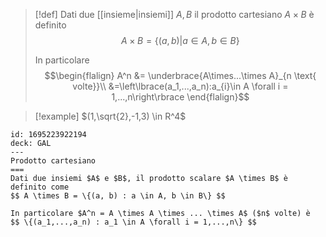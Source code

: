 
> [!def]
> Dati due [[insieme|insiemi]] $A,B$ il prodotto cartesiano $A\times B$ è definito $$A\times B = \left\lbrace(a,b) | a \in A, b \in B\right\rbrace$$
> 
> In particolare 
> $$\begin{flalign}
> A^n &= \underbrace{A\times...\times A}_{n \text{ volte}}\\
> &=\left\lbrace(a_1,...,a_n):a_{i}\in A \forall i = 1,...,n\right\rbrace
> \end{flalign}$$
> 

>[!example]
>$(1,\sqrt{2},-1,3) \in R^4$


```anki
id: 1695223922194
deck: GAL
---
Prodotto cartesiano
===
Dati due insiemi $A$ e $B$, il prodotto scalare $A \times B$ è definito come
$$ A \times B = \{(a, b) : a \in A, b \in B\} $$

In particolare $A^n = A \times A \times ... \times A$ ($n$ volte) è
$$ \{(a_1,...,a_n) : a_1 \in A \forall i = 1,...,n\} $$
```
